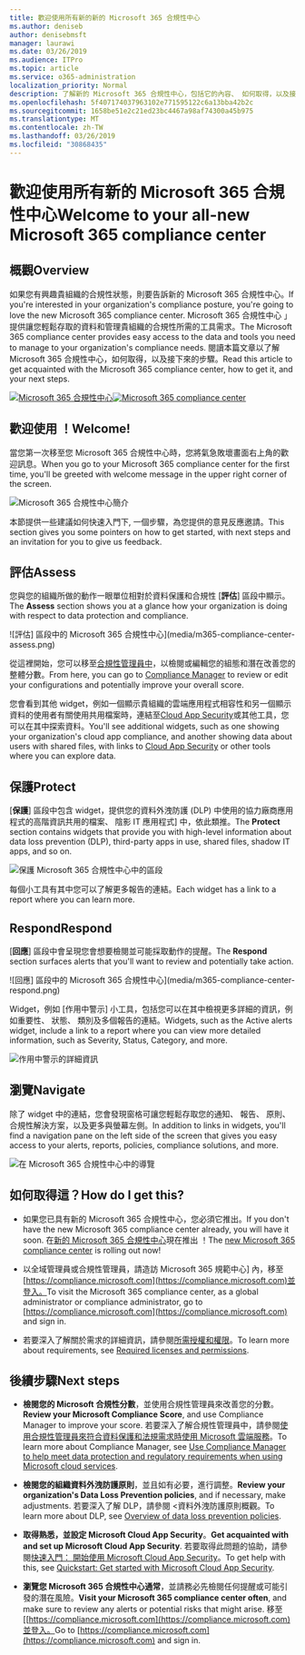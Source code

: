 ```yaml
---
title: 歡迎使用所有新的新的 Microsoft 365 合規性中心
ms.author: deniseb
author: denisebmsft
manager: laurawi
ms.date: 03/26/2019
ms.audience: ITPro
ms.topic: article
ms.service: o365-administration
localization_priority: Normal
description: 了解新的 Microsoft 365 合規性中心，包括它的內容、 如何取得，以及接下來的步驟。
ms.openlocfilehash: 5f407174037963102e771595122c6a13bba42b2c
ms.sourcegitcommit: 1658be51e2c21ed23bc4467a98af74300a45b975
ms.translationtype: MT
ms.contentlocale: zh-TW
ms.lasthandoff: 03/26/2019
ms.locfileid: "30868435"
---
```

# <a name="welcome-to-your-all-new-microsoft-365-compliance-center"></a><span data-ttu-id="a7eda-103">歡迎使用所有新的 Microsoft 365 合規性中心</span><span class="sxs-lookup"><span data-stu-id="a7eda-103">Welcome to your all-new Microsoft 365 compliance center</span></span>

## <a name="overview"></a><span data-ttu-id="a7eda-104">概觀</span><span class="sxs-lookup"><span data-stu-id="a7eda-104">Overview</span></span>

<span data-ttu-id="a7eda-105">如果您有興趣貴組織的合規性狀態，則要告訴新的 Microsoft 365 合規性中心。</span><span class="sxs-lookup"><span data-stu-id="a7eda-105">If you're interested in your organization's compliance posture, you're going to love the new Microsoft 365 compliance center.</span></span> <span data-ttu-id="a7eda-106">Microsoft 365 合規性中心 」 提供讓您輕鬆存取的資料和管理貴組織的合規性所需的工具需求。</span><span class="sxs-lookup"><span data-stu-id="a7eda-106">The Microsoft 365 compliance center provides easy access to the data and tools you need to manage to your organization's compliance needs.</span></span> <span data-ttu-id="a7eda-107">閱讀本篇文章以了解 Microsoft 365 合規性中心，如何取得，以及接下來的步驟。</span><span class="sxs-lookup"><span data-stu-id="a7eda-107">Read this article to get acquainted with the Microsoft 365 compliance center, how to get it, and your next steps.</span></span>

<span data-ttu-id="a7eda-108">[![Microsoft 365 合規性中心](media/m365-compliance-center.png)](https://compliance.microsoft.com)</span><span class="sxs-lookup"><span data-stu-id="a7eda-108">[![Microsoft 365 compliance center](media/m365-compliance-center.png)](https://compliance.microsoft.com)</span></span>

## <a name="welcome"></a><span data-ttu-id="a7eda-109">歡迎使用 ！</span><span class="sxs-lookup"><span data-stu-id="a7eda-109">Welcome!</span></span>

<span data-ttu-id="a7eda-110">當您第一次移至您 Microsoft 365 合規性中心時，您將氣急敗壞畫面右上角的歡迎訊息。</span><span class="sxs-lookup"><span data-stu-id="a7eda-110">When you go to your Microsoft 365 compliance center for the first time, you'll be greeted with welcome message in the upper right corner of the screen.</span></span>

![Microsoft 365 合規性中心簡介](media/m365-compliancecenter-welcomesteps.png)

<span data-ttu-id="a7eda-112">本節提供一些建議如何快速入門下, 一個步驟，為您提供的意見反應邀請。</span><span class="sxs-lookup"><span data-stu-id="a7eda-112">This section gives you some pointers on how to get started, with next steps and an invitation for you to give us feedback.</span></span>

## <a name="assess"></a><span data-ttu-id="a7eda-113">評估</span><span class="sxs-lookup"><span data-stu-id="a7eda-113">Assess</span></span>

<span data-ttu-id="a7eda-114">您與您的組織所做的動作一眼單位相對於資料保護和合規性 [**評估**] 區段中顯示。</span><span class="sxs-lookup"><span data-stu-id="a7eda-114">The **Assess** section shows you at a glance how your organization is doing with respect to data protection and compliance.</span></span>

![評估] 區段中的 Microsoft 365 合規性中心](media/m365-compliance-center-assess.png)

<span data-ttu-id="a7eda-116">從這裡開始，您可以移至[合規性管理員中](meet-data-protection-and-regulatory-reqs-using-microsoft-cloud.md)，以檢閱或編輯您的組態和潛在改善您的整體分數。</span><span class="sxs-lookup"><span data-stu-id="a7eda-116">From here, you can go to [Compliance Manager](meet-data-protection-and-regulatory-reqs-using-microsoft-cloud.md) to review or edit your configurations and potentially improve your overall score.</span></span>

<span data-ttu-id="a7eda-117">您會看到其他 widget，例如一個顯示貴組織的雲端應用程式相容性和另一個顯示資料的使用者有關使用共用檔案時，連結至[Cloud App Security](https://docs.microsoft.com/cloud-app-security/)或其他工具，您可以在其中探索資料。</span><span class="sxs-lookup"><span data-stu-id="a7eda-117">You'll see additional widgets, such as one showing your organization's cloud app compliance, and another showing data about users with shared files, with links to [Cloud App Security](https://docs.microsoft.com/cloud-app-security/) or other tools where you can explore data.</span></span>

## <a name="protect"></a><span data-ttu-id="a7eda-118">保護</span><span class="sxs-lookup"><span data-stu-id="a7eda-118">Protect</span></span>

<span data-ttu-id="a7eda-119">[**保護**] 區段中包含 widget，提供您的資料外洩防護 (DLP) 中使用的協力廠商應用程式的高階資訊共用的檔案、 陰影 IT 應用程式] 中，依此類推。</span><span class="sxs-lookup"><span data-stu-id="a7eda-119">The **Protect** section contains widgets that provide you with high-level information about data loss prevention (DLP), third-party apps in use, shared files, shadow IT apps, and so on.</span></span> 

![保護 Microsoft 365 合規性中心中的區段](media/m365-compliance-center-protect.png)

<span data-ttu-id="a7eda-121">每個小工具有其中您可以了解更多報告的連結。</span><span class="sxs-lookup"><span data-stu-id="a7eda-121">Each widget has a link to a report where you can learn more.</span></span>

## <a name="respond"></a><span data-ttu-id="a7eda-122">Respond</span><span class="sxs-lookup"><span data-stu-id="a7eda-122">Respond</span></span>

<span data-ttu-id="a7eda-123">[**回應**] 區段中會呈現您會想要檢閱並可能採取動作的提醒。</span><span class="sxs-lookup"><span data-stu-id="a7eda-123">The **Respond** section surfaces alerts that you'll want to review and potentially take action.</span></span>

![回應] 區段中的 Microsoft 365 合規性中心](media/m365-compliance-center-respond.png)

<span data-ttu-id="a7eda-125">Widget，例如 [作用中警示] 小工具，包括您可以在其中檢視更多詳細的資訊，例如重要性、 狀態、 類別及多個報告的連結。</span><span class="sxs-lookup"><span data-stu-id="a7eda-125">Widgets, such as the Active alerts widget, include a link to a report where you can view more detailed information, such as Severity, Status, Category, and more.</span></span>

![作用中警示的詳細資訊](media/m365-compliance-center-alerts-details.png) 

## <a name="navigate"></a><span data-ttu-id="a7eda-127">瀏覽</span><span class="sxs-lookup"><span data-stu-id="a7eda-127">Navigate</span></span>

<span data-ttu-id="a7eda-128">除了 widget 中的連結，您會發現窗格可讓您輕鬆存取您的通知、 報告、 原則、 合規性解決方案，以及更多與螢幕左側。</span><span class="sxs-lookup"><span data-stu-id="a7eda-128">In addition to links in widgets, you'll find a navigation pane on the left side of the screen that gives you easy access to your alerts, reports, policies, compliance solutions, and more.</span></span> 

![在 Microsoft 365 合規性中心中的導覽](media/m365-compliance-center-leftnav.png)

## <a name="how-do-i-get-this"></a><span data-ttu-id="a7eda-130">如何取得這？</span><span class="sxs-lookup"><span data-stu-id="a7eda-130">How do I get this?</span></span>

- <span data-ttu-id="a7eda-131">如果您已具有新的 Microsoft 365 合規性中心，您必須它推出。</span><span class="sxs-lookup"><span data-stu-id="a7eda-131">If you don't have the new Microsoft 365 compliance center already, you will have it soon.</span></span> <span data-ttu-id="a7eda-132">在[新的 Microsoft 365 合規性中心](microsoft-security-and-compliance.md#microsoft-365-compliance-center)現在推出 ！</span><span class="sxs-lookup"><span data-stu-id="a7eda-132">The [new Microsoft 365 compliance center](microsoft-security-and-compliance.md#microsoft-365-compliance-center) is rolling out now!</span></span>

- <span data-ttu-id="a7eda-133">以全域管理員或合規性管理員，請造訪 Microsoft 365 規範中心] 內，移至[https://compliance.microsoft.com](https://compliance.microsoft.com)並登入。</span><span class="sxs-lookup"><span data-stu-id="a7eda-133">To visit the Microsoft 365 compliance center, as a global administrator or compliance administrator, go to [https://compliance.microsoft.com](https://compliance.microsoft.com) and sign in.</span></span> 

- <span data-ttu-id="a7eda-134">若要深入了解關於需求的詳細資訊，請參閱[所需授權和權限](microsoft-security-and-compliance.md#required-licenses-and-permissions)。</span><span class="sxs-lookup"><span data-stu-id="a7eda-134">To learn more about requirements, see [Required licenses and permissions](microsoft-security-and-compliance.md#required-licenses-and-permissions).</span></span>

## <a name="next-steps"></a><span data-ttu-id="a7eda-135">後續步驟</span><span class="sxs-lookup"><span data-stu-id="a7eda-135">Next steps</span></span>

- <span data-ttu-id="a7eda-136">**檢閱您的 Microsoft 合規性分數**，並使用合規性管理員來改善您的分數。</span><span class="sxs-lookup"><span data-stu-id="a7eda-136">**Review your Microsoft Compliance Score**, and use Compliance Manager to improve your score.</span></span> <span data-ttu-id="a7eda-137">若要深入了解合規性管理員中，請參閱[使用合規性管理員來符合資料保護和法規需求時使用 Microsoft 雲端服務](meet-data-protection-and-regulatory-reqs-using-microsoft-cloud.md)。</span><span class="sxs-lookup"><span data-stu-id="a7eda-137">To learn more about Compliance Manager, see [Use Compliance Manager to help meet data protection and regulatory requirements when using Microsoft cloud services](meet-data-protection-and-regulatory-reqs-using-microsoft-cloud.md).</span></span>

- <span data-ttu-id="a7eda-138">**檢閱您的組織資料外洩防護原則**，並且如有必要，進行調整。</span><span class="sxs-lookup"><span data-stu-id="a7eda-138">**Review your organization's Data Loss Prevention policies**, and if necessary, make adjustments.</span></span> <span data-ttu-id="a7eda-139">若要深入了解 DLP，請參閱 <<c0>資料外洩防護原則概觀。</span><span class="sxs-lookup"><span data-stu-id="a7eda-139">To learn more about DLP, see [Overview of data loss prevention policies](data-loss-prevention-policies.md).</span></span> 

- <span data-ttu-id="a7eda-140">**取得熟悉，並設定 Microsoft Cloud App Security**。</span><span class="sxs-lookup"><span data-stu-id="a7eda-140">**Get acquainted with and set up Microsoft Cloud App Security**.</span></span> <span data-ttu-id="a7eda-141">若要取得此問題的協助，請參閱[快速入門： 開始使用 Microsoft Cloud App Security](https://docs.microsoft.com/cloud-app-security/getting-started-with-cloud-app-security)。</span><span class="sxs-lookup"><span data-stu-id="a7eda-141">To get help with this, see [Quickstart: Get started with Microsoft Cloud App Security](https://docs.microsoft.com/cloud-app-security/getting-started-with-cloud-app-security).</span></span>  

- <span data-ttu-id="a7eda-142">**瀏覽您 Microsoft 365 合規性中心通常**，並請務必先檢閱任何提醒或可能引發的潛在風險。</span><span class="sxs-lookup"><span data-stu-id="a7eda-142">**Visit your Microsoft 365 compliance center often**, and make sure to review any alerts or potential risks that might arise.</span></span> <span data-ttu-id="a7eda-143">移至 [[https://compliance.microsoft.com](https://compliance.microsoft.com)並登入。</span><span class="sxs-lookup"><span data-stu-id="a7eda-143">Go to [https://compliance.microsoft.com](https://compliance.microsoft.com) and sign in.</span></span>